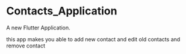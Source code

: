 # Contacts_Application

A new Flutter Application.

this app makes you able to add new contact and edit old contacts and remove contact
